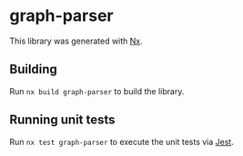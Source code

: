 # graph-parser

This library was generated with [Nx](https://nx.dev).

## Building

Run `nx build graph-parser` to build the library.

## Running unit tests

Run `nx test graph-parser` to execute the unit tests via [Jest](https://jestjs.io).

